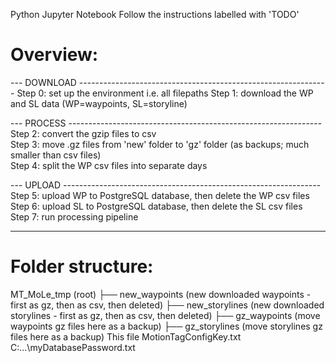 Python Jupyter Notebook
Follow the instructions labelled with 'TODO'

# Overview:

--- DOWNLOAD --------------------------------------------------------------
Step 0: set up the environment i.e. all filepaths
Step 1: download the WP and SL data (WP=waypoints, SL=storyline)       

--- PROCESS ---------------------------------------------------------------
Step 2: convert the gzip files to csv                                  
Step 3: move .gz files from 'new' folder to 'gz' folder (as backups; much smaller than csv files)   
Step 4: split the WP csv files into separate days                      

--- UPLOAD ----------------------------------------------------------------
Step 5: upload WP to PostgreSQL database, then delete the WP csv files                                                                                  
Step 6: upload SL to PostgreSQL database, then delete the SL csv files                           
Step 7: run processing pipeline

---------------------------------------------------------------------------

# Folder structure:

MT_MoLe_tmp (root)
├── new_waypoints         (new downloaded waypoints - first as gz, then as csv, then deleted)
├── new_storylines        (new downloaded storylines - first as gz, then as csv,  then deleted)
├── gz_waypoints          (move waypoints gz files here as a backup)
├── gz_storylines         (move storylines gz files here as a backup)
This file
MotionTagConfigKey.txt
C:\...\myDatabasePassword.txt
